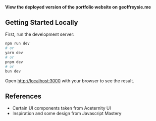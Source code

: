 
#### View the deployed version of the portfolio website on geoffreysie.me

## Getting Started Locally

First, run the development server:

```bash
npm run dev
# or
yarn dev
# or
pnpm dev
# or
bun dev
```

Open [http://localhost:3000](http://localhost:3000) with your browser to see the result.

## References

- Certain UI components taken from Aceternity UI
- Inspiration and some design from Javascript Mastery
